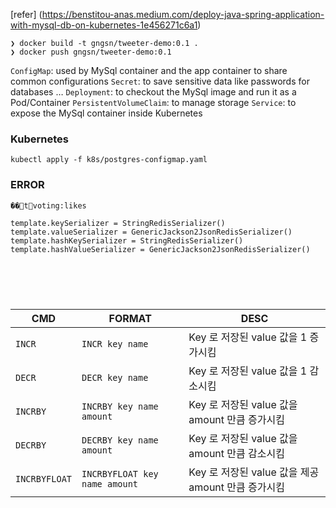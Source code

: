 [refer] (https://benstitou-anas.medium.com/deploy-java-spring-application-with-mysql-db-on-kubernetes-1e456271c6a1)

```shell
❯ docker build -t gngsn/tweeter-demo:0.1 .
❯ docker push gngsn/tweeter-demo:0.1
```

`ConfigMap`: used by MySql container and the app container to share common configurations
`Secret`: to save sensitive data like passwords for databases …
`Deployment`: to checkout the MySql image and run it as a Pod/Container
`PersistentVolumeClaim`: to manage storage
`Service`: to expose the MySql container inside Kubernetes

### Kubernetes

```shell
kubectl apply -f k8s/postgres-configmap.yaml
```

### ERROR

```
�� t voting:likes
```

```
template.keySerializer = StringRedisSerializer()
template.valueSerializer = GenericJackson2JsonRedisSerializer()
template.hashKeySerializer = StringRedisSerializer()
template.hashValueSerializer = GenericJackson2JsonRedisSerializer()
```

<br/><br/><br/>

###

| CMD           | FORMAT                        | DESC                                 |
|---------------|-------------------------------|--------------------------------------|
| `INCR`        | `INCR key name`               | Key 로 저장된 value 값을 1 증가시킴            |
| `DECR`        | `DECR key name`               | Key 로 저장된 value 값을 1 감소시킴            |
| `INCRBY`      | `INCRBY key name amount`      | Key 로 저장된 value 값을 amount 만큼 증가시킴    |
| `DECRBY`      | `DECRBY key name amount`      | Key 로 저장된 value 값을 amount 만큼 감소시킴    |
| `INCRBYFLOAT` | `INCRBYFLOAT key name amount` | Key 로 저장된 value 값을 제공 amount 만큼 증가시킴 |



















